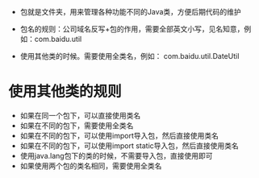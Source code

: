 * 包就是文件夹，用来管理各种功能不同的Java类，方便后期代码的维护
* 包名的规则：公司域名反写+包的作用，需要全部英文小写，见名知意，例如：com.baidu.util

* 使用其他类的时候。需要使用全类名，例如：
  com.baidu.util.DateUtil

# 使用其他类的规则

* 如果在同一个包下，可以直接使用类名
* 如果在不同的包下，需要使用全类名
* 如果在不同的包下，可以使用import导入包，然后直接使用类名
* 如果在不同的包下，可以使用import static导入包，然后直接使用类名
* 使用java.lang包下的类的时候，不需要导入包，直接使用即可
* 如果使用两个包的类名相同，需要使用全类名